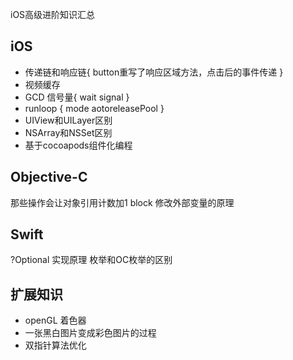 iOS高级进阶知识汇总

## iOS
- 传递链和响应链{ button重写了响应区域方法，点击后的事件传递 }
- 视频缓存
- GCD 信号量{
   wait
   signal
}
- runloop {
  mode
  aotoreleasePool
}
- UIView和UILayer区别
- NSArray和NSSet区别
- 基于cocoapods组件化编程

## Objective-C
那些操作会让对象引用计数加1
block 修改外部变量的原理

## Swift
?Optional 实现原理
枚举和OC枚举的区别

## 扩展知识
- openGL 着色器
- 一张黑白图片变成彩色图片的过程
- 双指针算法优化
